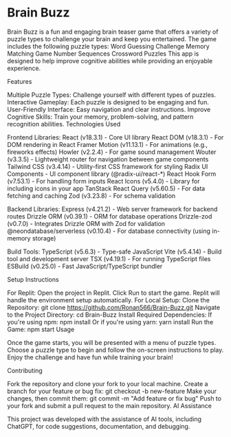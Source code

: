 # Brain Buzz

Brain Buzz is a fun and engaging brain teaser game that offers a variety of puzzle types to challenge your brain and keep you entertained. The game includes the following puzzle types:
Word Guessing Challenge
Memory Matching Game
Number Sequences
Crossword Puzzles
This app is designed to help improve cognitive abilities while providing an enjoyable experience.

Features

Multiple Puzzle Types: Challenge yourself with different types of puzzles.
Interactive Gameplay: Each puzzle is designed to be engaging and fun.
User-Friendly Interface: Easy navigation and clear instructions.
Improve Cognitive Skills: Train your memory, problem-solving, and pattern recognition abilities.
Technologies Used

Frontend Libraries:
React (v18.3.1) - Core UI library
React DOM (v18.3.1) - For DOM rendering in React
Framer Motion (v11.13.1) - For animations (e.g., fireworks effects)
Howler (v2.2.4) - For game sound management
Wouter (v3.3.5) - Lightweight router for navigation between game components
Tailwind CSS (v3.4.14) - Utility-first CSS framework for styling
Radix UI Components - UI component library (@radix-ui/react-*)
React Hook Form (v7.53.1) - For handling form inputs
React Icons (v5.4.0) - Library for including icons in your app
TanStack React Query (v5.60.5) - For data fetching and caching
Zod (v3.23.8) - For schema validation

Backend Libraries:
Express (v4.21.2) - Web server framework for backend routes
Drizzle ORM (v0.39.1) - ORM for database operations
Drizzle-zod (v0.7.0) - Integrates Drizzle ORM with Zod for validation
@neondatabase/serverless (v0.10.4) - For database connectivity (using in-memory storage)

Build Tools:
TypeScript (v5.6.3) - Type-safe JavaScript
Vite (v5.4.14) - Build tool and development server
TSX (v4.19.1) - For running TypeScript files
ESBuild (v0.25.0) - Fast JavaScript/TypeScript bundler

Setup Instructions

For Replit:
Open the project in Replit.
Click Run to start the game. Replit will handle the environment setup automatically.
For Local Setup:
Clone the Repository:
git clone https://github.com/Ronan566/Brain-Buzz.git
Navigate to the Project Directory:
cd Brain-Buzz
Install Required Dependencies:
If you're using npm:
npm install
Or if you're using yarn:
yarn install
Run the Game:
npm start
Usage

Once the game starts, you will be presented with a menu of puzzle types. Choose a puzzle type to begin and follow the on-screen instructions to play. Enjoy the challenge and have fun while training your brain!

Contributing

Fork the repository and clone your fork to your local machine.
Create a branch for your feature or bug fix:
git checkout -b new-feature
Make your changes, then commit them:
git commit -m "Add feature or fix bug"
Push to your fork and submit a pull request to the main repository.
AI Assistance

This project was developed with the assistance of AI tools, including ChatGPT, for code suggestions, documentation, and debugging.
